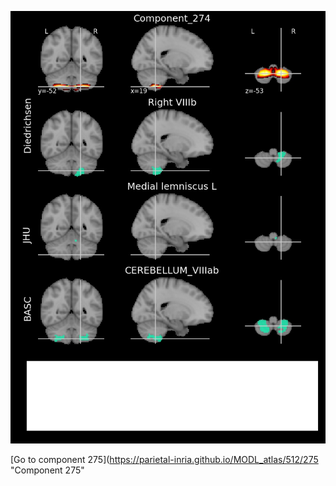 


![274](preliminary/274.jpg "Component 274")

[Go to component 275](https://parietal-inria.github.io/MODL_atlas/512/275 "Component 275"
